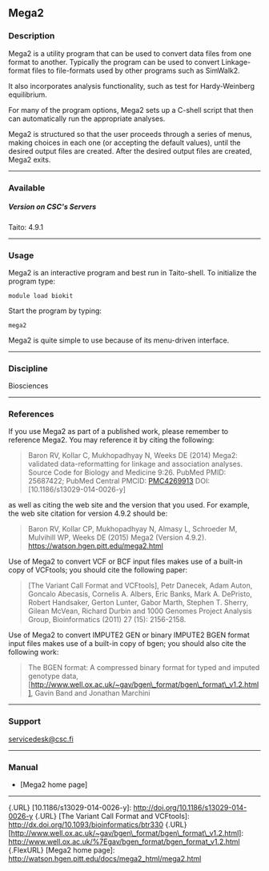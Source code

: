 ## Mega2

### Description

Mega2 is a utility program that can be used to convert data files from
one format to another. Typically the program can be used to convert
Linkage-format files to file-formats used by other programs such as
SimWalk2.

It also incorporates analysis functionality, such as test for
Hardy-Weinberg equilibrium.

For many of the program options, Mega2 sets up a C-shell script that
then can automatically run the appropriate analyses.

Mega2 is structured so that the user proceeds through a series of menus,
making choices in each one (or accepting the default values), until the
desired output files are created. After the desired output files are
created, Mega2 exits.

------------------------------------------------------------------------

### Available

##### Version on CSC's Servers

  
Taito: 4.9.1

------------------------------------------------------------------------

### Usage

Mega2 is an interactive program and best run in Taito-shell. To
initialize the program type:

    module load biokit

Start the program by typing:

    mega2

Mega2 is quite simple to use because of its menu-driven interface.

------------------------------------------------------------------------

### Discipline

Biosciences  

------------------------------------------------------------------------

### References

If you use Mega2 as part of a published work, please remember to
reference Mega2. You may reference it by citing the following:

> Baron RV, Kollar C, Mukhopadhyay N, Weeks DE (2014) Mega2: validated
> data-reformatting for linkage and association analyses. Source Code
> for Biology and Medicine 9:26. PubMed PMID: 25687422; PubMed Central
> PMCID: [PMC4269913] DOI: [10.1186/s13029-014-0026-y]

as well as citing the web site and the version that you used. For
example, the web site citation for version 4.9.2 should be:

> Baron RV, Kollar CP, Mukhopadhyay N, Almasy L, Schroeder M, Mulvihill
> WP, Weeks DE (2015) Mega2 (Version 4.9.2).
> <https://watson.hgen.pitt.edu/mega2.html>

Use of Mega2 to convert VCF or BCF input files makes use of a built-in
copy of VCFtools; you should cite the following paper:

> [The Variant Call Format and VCFtools], Petr Danecek, Adam Auton,
> Goncalo Abecasis, Cornelis A. Albers, Eric Banks, Mark A. DePristo,
> Robert Handsaker, Gerton Lunter, Gabor Marth, Stephen T. Sherry,
> Gilean McVean, Richard Durbin and 1000 Genomes Project Analysis Group,
> Bioinformatics (2011) 27 (15): 2156-2158.

Use of Mega2 to convert IMPUTE2 GEN or binary IMPUTE2 BGEN format input
files makes use of a built-in copy of bgen; you should also cite the
following work:

> The BGEN format: A compressed binary format for typed and imputed
> genotype data,
> [http://www.well.ox.ac.uk/~gav/bgen\_format/bgen\_format\_v1.2.html],
> Gavin Band and Jonathan Marchini

------------------------------------------------------------------------

### Support

servicedesk@csc.fi

------------------------------------------------------------------------

### Manual

-   [Mega2 home page]

------------------------------------------------------------------------

  [PMC4269913]: http://www.ncbi.nlm.nih.gov/pmc/articles/PMC4269913/?report=reader
  {.URL}
  [10.1186/s13029-014-0026-y]: http://doi.org/10.1186/s13029-014-0026-y
  {.URL}
  [The Variant Call Format and VCFtools]: http://dx.doi.org/10.1093/bioinformatics/btr330
  {.URL}
  [http://www.well.ox.ac.uk/~gav/bgen\_format/bgen\_format\_v1.2.html]: http://www.well.ox.ac.uk/%7Egav/bgen_format/bgen_format_v1.2.html
  {.FlexURL}
  [Mega2 home page]: http://watson.hgen.pitt.edu/docs/mega2_html/mega2.html
